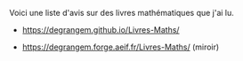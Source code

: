 Voici une liste d'avis sur des livres mathématiques que j'ai lu.

- https://degrangem.github.io/Livres-Maths/

- https://degrangem.forge.aeif.fr/Livres-Maths/ (miroir)
